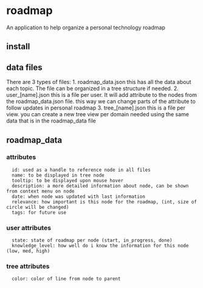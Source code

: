 # roadmap
An application to help organize a personal technology roadmap

## install

## data files
There are 3 types of files:
    1. roadmap_data.json
        this has all the data about each topic. The file can be organized in a tree structure if needed.
    2. user_[name].json
        this is a file per user. It will add attribute to the nodes from the roadmap_data.json file.
        this way we can change parts of the attribute to follow updates in personal roadmap
    3. tree_[name].json
        this is a file per view. you can create a new tree view per domain needed using the same data that is in the roadmap_data file

## roadmap_data         

### attributes
      id: used as a handle to reference node in all files
      name: to be displayed in tree node
      tooltip: to be displayed upon mouse hover
      description: a more detailed information about node, can be shown from context menu on node
      date: when node was updated with last information
      relevance: how important is this node for the roadmap, (int, size of circle will be changed)
      tags: for future use 
      
### user attributes      
      state: state of roadmap per node (start, in_progress, done)
      knowledge_level: how well do i know the information for this node (low, med, high)

### tree attributes
      color: color of line from node to parent